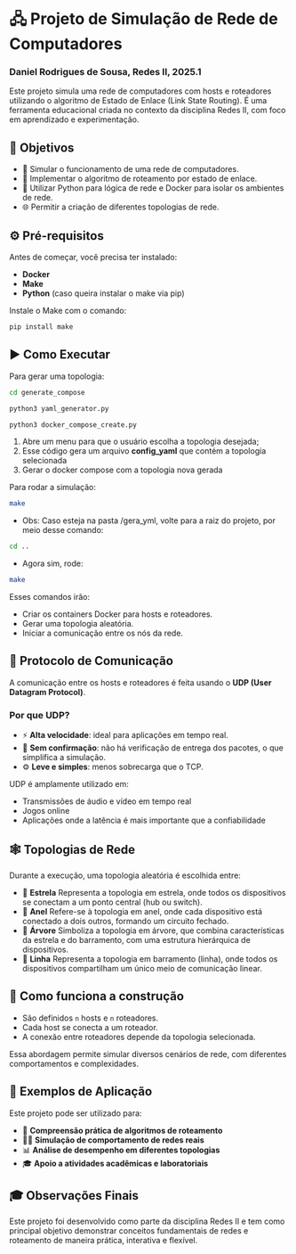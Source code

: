 # 🖧 Projeto de Simulação de Rede de Computadores
### Daniel Rodrigues de Sousa, Redes II, 2025.1

Este projeto simula uma rede de computadores com hosts e roteadores utilizando o algoritmo de Estado de Enlace (Link State Routing). É uma ferramenta educacional criada no contexto da disciplina Redes II, com foco em aprendizado e experimentação.

## 📌 Objetivos

- 📡 Simular o funcionamento de uma rede de computadores.
- 🔁 Implementar o algoritmo de roteamento por estado de enlace.
- 🐍 Utilizar Python para lógica de rede e Docker para isolar os ambientes de rede.
- 🌐 Permitir a criação de diferentes topologias de rede.

## ⚙️ Pré-requisitos

Antes de começar, você precisa ter instalado:

- **Docker**
- **Make**
- **Python** (caso queira instalar o make via pip)

Instale o Make com o comando:

```bash
pip install make
```

## ▶️ Como Executar

Para gerar uma topologia:

```bash
cd generate_compose
```
```bash
python3 yaml_generator.py
```

```bash
python3 docker_compose_create.py
```

1. Abre um menu para que o usuário escolha a topologia desejada;
2. Esse código gera um arquivo **config_yaml** que contém a topologia selecionada
3. Gerar o docker compose com a topologia nova gerada

Para rodar a simulação:

```bash
make
```

- Obs: Caso esteja na pasta /gera_yml, volte para a raiz do projeto, por meio desse comando:
```bash
cd ..
```
- Agora sim, rode:
```bash
make
```

Esses comandos irão:

- Criar os containers Docker para hosts e roteadores.
- Gerar uma topologia aleatória.
- Iniciar a comunicação entre os nós da rede.

## 📡 Protocolo de Comunicação

A comunicação entre os hosts e roteadores é feita usando o **UDP (User Datagram Protocol)**.

### Por que UDP?

- ⚡ **Alta velocidade**: ideal para aplicações em tempo real.
- 🔁 **Sem confirmação**: não há verificação de entrega dos pacotes, o que simplifica a simulação.
- ⚙️ **Leve e simples**: menos sobrecarga que o TCP.

UDP é amplamente utilizado em:

- Transmissões de áudio e vídeo em tempo real
- Jogos online
- Aplicações onde a latência é mais importante que a confiabilidade

## 🕸️ Topologias de Rede

Durante a execução, uma topologia aleatória é escolhida entre:

- 🌟 **Estrela** Representa a topologia em estrela, onde todos os dispositivos se conectam a um ponto central (hub ou switch).
- 🔗 **Anel** Refere-se à topologia em anel, onde cada dispositivo está conectado a dois outros, formando um circuito fechado.
- 🌳 **Árvore** Simboliza a topologia em árvore, que combina características da estrela e do barramento, com uma estrutura hierárquica de dispositivos.
- 📏 **Linha** Representa a topologia em barramento (linha), onde todos os dispositivos compartilham um único meio de comunicação linear.

## 🔧 Como funciona a construção

- São definidos `n` hosts e `n` roteadores.
- Cada host se conecta a um roteador.
- A conexão entre roteadores depende da topologia selecionada.

Essa abordagem permite simular diversos cenários de rede, com diferentes comportamentos e complexidades.

## 🧪 Exemplos de Aplicação

Este projeto pode ser utilizado para:

- 🧠 **Compreensão prática de algoritmos de roteamento**
- 🧑‍💻 **Simulação de comportamento de redes reais**
- 📊 **Análise de desempenho em diferentes topologias**
- 🎓 **Apoio a atividades acadêmicas e laboratoriais**

## 🎓 Observações Finais

Este projeto foi desenvolvido como parte da disciplina Redes II e tem como principal objetivo demonstrar conceitos fundamentais de redes e roteamento de maneira prática, interativa e flexível.